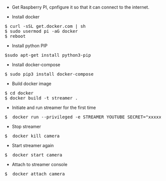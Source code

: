 * Get Raspberry PI, cpnfigure it so that it can connect to the internet.

* Install docker
<pre>
$ curl -sSL get.docker.com | sh
$ sudo usermod pi -aG docker
$ reboot
</pre>
        
* Install python PIP
<pre>
$sudo apt-get install python3-pip
</pre>

* Install docker-compose
<pre>
$ sudo pip3 install docker-compose
</pre>

* Build docker image
<pre>
$ cd docker
$ docker build -t streamer .
</pre>
 
* Initiate and run streamer for the first time
<pre>
$  docker run --privileged -e STREAMER_YOUTUBE_SECRET="xxxxxxxxxxxxxxxx" -e STREAMER_BITRATE=500000 -e STREAMER_FPS=30 --name camera streamer
</pre>

* Stop streamer
<pre>
$  docker kill camera
</pre>

* Start streamer again
<pre>
$  docker start camera
</pre>

* Attach to streamer console
<pre>
$  docker attach camera
</pre>


